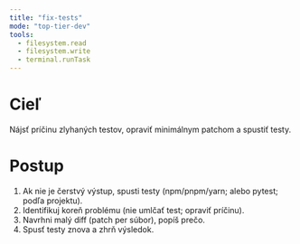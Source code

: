 ```yaml
---
title: "fix-tests"
mode: "top-tier-dev"
tools:
  - filesystem.read
  - filesystem.write
  - terminal.runTask
---
```


# Cieľ

Nájsť príčinu zlyhaných testov, opraviť minimálnym patchom a spustiť testy.

# Postup

1. Ak nie je čerstvý výstup, spusti testy (npm/pnpm/yarn; alebo pytest; podľa projektu).
2. Identifikuj koreň problému (nie umlčať test; opraviť príčinu).
3. Navrhni malý diff (patch per súbor), popíš prečo.
4. Spusť testy znova a zhrň výsledok.
